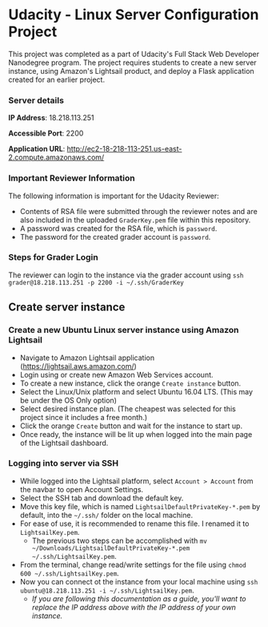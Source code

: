 # Udacity - Linux Server Configuration Project

This project was completed as a part of Udacity's Full Stack Web Developer Nanodegree program. The project requires students to create a new server instance, using Amazon's Lightsail product, and deploy a Flask application created for an earlier project. 

### Server details

**IP Address**: 18.218.113.251

**Accessible Port**: 2200

**Application URL**: http://ec2-18-218-113-251.us-east-2.compute.amazonaws.com/

### Important Reviewer Information

The following information is important for the Udacity Reviewer:
- Contents of RSA file were submitted through the reviewer notes and are also included in the uploaded ```GraderKey.pem``` file within this repository. 
- A password was created for the RSA file, which is ```password```.
- The password for the created grader account is ```password```. 

### Steps for Grader Login

The reviewer can login to the instance via the grader account using ```ssh grader@18.218.113.251 -p 2200 -i ~/.ssh/GraderKey```

## Create server instance
### Create a new Ubuntu Linux server instance using Amazon Lightsail
- Navigate to Amazon Lightsail application (https://lightsail.aws.amazon.com/)
- Login using or create new Amazon Web Services account. 
- To create a new instance, click the orange ```Create instance``` button.
- Select the Linux/Unix platform and select Ubuntu 16.04 LTS. (This may be under the OS Only option)
- Select desired instance plan. (The cheapest was selected for this project since it includes a free month.)
- Click the orange ```Create``` button and wait for the instance to start up. 
- Once ready, the instance will be lit up when logged into the main page of the Lightsail dashboard.

### Logging into server via SSH
- While logged into the Lightsail platform, select ```Account > Account``` from the navbar to open Account Settings.
- Select the SSH tab and download the default key. 
- Move this key file, which is named ```LightsailDefaultPrivateKey-*.pem``` by default, into the ```~/.ssh/``` folder on the local machine. 
- For ease of use, it is recommended to rename this file. I renamed it to ```LightsailKey.pem```.
  - The previous two steps can be accomplished with ```mv ~/Downloads/LightsailDefaultPrivateKey-*.pem ~/.ssh/LightsailKey.pem```.
- From the terminal, change read/write settings for the file using ```chmod 600 ~/.ssh/LightsailKey.pem```.
- Now you can connect ot the instance from your local machine using ```ssh ubuntu@18.218.113.251 -i ~/.ssh/LightsailKey.pem```.
  - *If you are following this documentation as a guide, you'll want to replace the IP address above with the IP address of your own instance.*
